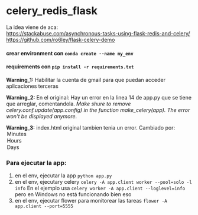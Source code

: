 # celery_redis_flask

La idea viene de aca:  
https://stackabuse.com/asynchronous-tasks-using-flask-redis-and-celery/  
https://github.com/ro6ley/flask-celery-demo

#### crear environment con `conda create --name my_env`
#### requirements con `pip install -r requirements.txt`

**Warning_1:**
Habilitar la cuenta de gmail para que puedan acceder aplicaciones terceras

**Warning_2:**
En el original:
Hay un error en la linea 14 de app.py que se tiene que arreglar, comentandola.
*Make shure to remove celery.conf.update(app.config) in the function make_celery(app). 
The error won't be displayed anymore.*
</aside>

**Warning_3:**
index.html original tambien tenia un error. Cambiado por:
      <option value="minutes">Minutes</option>
      <option value="hours">Hours</option>
      <option value="days">Days</option>



### Para ejecutar la app:

1. en el env, ejecutar la app `python app.py`
2. en el env, ejecutary celery `celery -A app.client worker --pool=solo -l info`
En el ejemplo usa `celery worker -A app.client --loglevel=info` pero en Windows no está funcionando bien eso
3. en el env, ejecutar flower para monitorear las tareas `flower -A app.client --port=5555`
